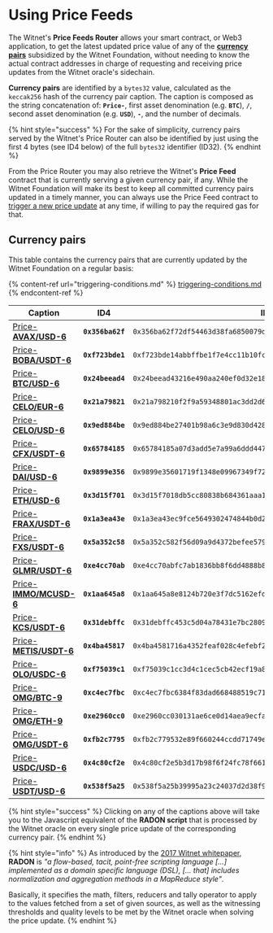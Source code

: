 # Using Price Feeds

The Witnet's **Price Feeds Router** allows your smart contract, or Web3 application, to get the latest updated price value of any of the [**currency pairs**](price-feeds-registry.md#currency-pairs) subsidized by the Witnet Foundation, without needing to know the actual contract addresses in charge of requesting and receiving price updates from the Witnet oracle's sidechain.

**Currency pairs** are identified by a `bytes32` value, calculated as the `keccak256` hash of the currency pair caption. The caption is composed as the string concatenation of: **`Price-`**, first asset denomination (e.g. **`BTC`**), **`/`**, second asset denomination (e.g. **`USD`**), **`-`**, and the number of decimals.

{% hint style="success" %}
For the sake of simplicity, currency pairs served by the Witnet's Price Router can also be identified by just using the first 4 bytes (see ID4 below) of the full `bytes32` identifier (ID32).
{% endhint %}

From the Price Router you may also retrieve the Witnet's **Price Feed** contract that is currently serving a given currency pair, if any. While the Witnet Foundation will make its best to keep all committed currency pairs updated in a timely manner, you can always use the Price Feed contract to [trigger a new price update](using-witnet-data-feeds.md#forcing-an-update-on-a-witnet-maintained-curreny-pair) at any time, if willing to pay the required gas for that.

## Currency pairs

This table contains the currency pairs that are currently updated by the Witnet Foundation on a regular basis:

{% content-ref url="triggering-conditions.md" %}
[triggering-conditions.md](triggering-conditions.md)
{% endcontent-ref %}

| **Caption**                                                                                                           | **ID4**          | **ID32**                                                             |
| --------------------------------------------------------------------------------------------------------------------- | ---------------- | -------------------------------------------------------------------- |
| [Price-**AVAX/USD-6**](https://github.com/witnet/witnet-price-feed-examples/blob/master/requests/AvaxUsdPrice.js)     | **`0x356ba62f`** | `0x356ba62f72df54463d38fa6850079d4ca77a035bd8f193f17b10e40d67638d57` |
| [Price-**BOBA/USDT-6**](https://github.com/witnet/witnet-price-feed-examples/blob/master/requests/BobaUsdtPrice.js)   | **`0xf723bde1`** | `0xf723bde14abbffbe1f7e4cc11b10fcffdeb0873cadb864d13ca5fe5fa83255af` |
| [Price-**BTC/USD-6**](https://github.com/witnet/witnet-price-feed-examples/blob/master/requests/BtcUsdPrice.js)       | **`0x24beead4`** | `0x24beead43216e490aa240ef0d32e18c57beea168f06eabb94f5193868d500946` |
| [Price-**CELO/EUR-6**](https://github.com/witnet/witnet-price-feed-examples/blob/master/requests/CeloEurPrice.js)     | **`0x21a79821`** | `0x21a798210f2f9a59348801ac3dd2d6ba14edec757bd7bc1894181af90a7fd3a2` |
| [Price-**CELO/USD-6**](https://github.com/witnet/witnet-price-feed-examples/blob/master/requests/CeloUsdPrice.js)     | **`0x9ed884be`** | `0x9ed884be27401b98a6c3e9d830d4288c949712e57a58235927b1a00dcd487073` |
| [Price-**CFX/USDT-6**](https://github.com/witnet/witnet-price-feed-examples/blob/master/requests/CfxUsdtPrice.js)     | **`0x65784185`** | `0x65784185a07d3add5e7a99a6ddd4477e3c8caad717bac3ba3c3361d99a978c29` |
| [Price-**DAI/USD-6**](https://github.com/witnet/witnet-price-feed-examples/blob/master/requests/DaiUsdPrice.js)       | **`0x9899e356`** | `0x9899e35601719f1348e09967349f72c7d04800f17c14992d6dcf2f17fac713ea` |
| [Price-**ETH/USD-6**](https://github.com/witnet/witnet-price-feed-examples/blob/master/requests/EthUsdtPrice.js)      | **`0x3d15f701`** | `0x3d15f7018db5cc80838b684361aaa100bfadf8a11e02d5c1c92e9c6af47626c8` |
| [Price-**FRAX/USDT-6**](https://github.com/witnet/witnet-price-feed-examples/blob/master/requests/FraxUsdtPrice.js)   | **`0x1a3ea43e`** | `0x1a3ea43ec9fce5649302474844b0d2c0734ad605b3adfaf3baaab3b7ad43b1a4` |
| [Price-**FXS/USDT-6**](https://github.com/witnet/witnet-price-feed-examples/blob/master/requests/FxsUsdtPrice.js)     | **`0x5a352c58`** | `0x5a352c582f56d09a9d4372befee579d09061510e65d795c20901d53fa95fb9f3` |
| [Price-**GLMR/USDT-6**](https://github.com/witnet/witnet-price-feed-examples/blob/master/requests/GlmrUsdtPrice.js)   | **`0xe4cc70ab`** | `0xe4cc70abfc7ab1836bb8f6dd4888b8c4aa6f3ad1d445d2c9886e5ae2750e7e14` |
| [Price-**IMMO/MCUSD-6**](https://github.com/witnet/witnet-price-feed-examples/blob/master/requests/ImmoMcusdPrice.js) | **`0x1aa645a8`** | `0x1aa645a8e8124b720e3f7dc5162efd386f327ea59f855b1afeb8ae4c54f6f8ab` |
| [Price-**KCS/USDT-6**](https://github.com/witnet/witnet-price-feed-examples/blob/master/requests/KcsUsdtPrice.js)     | **`0x31debffc`** | `0x31debffc453c5d04a78431e7bc28098c606d2bbeea22f10a35809924a201a977` |
| [Price-**METIS/USDT-6**](https://github.com/witnet/witnet-price-feed-examples/blob/master/requests/MetisUsdtPrice.js) | **`0x4ba45817`** | `0x4ba4581716a4352feaf028c4efebf2f9a3c6a03dc1030c92b74ea9c319606d7e` |
| [Price-**OLO/USDC-6**](https://github.com/witnet/witnet-price-feed-examples/blob/master/requests/OloUsdcPrice.js)     | **`0xf75039c1`** | `0xf75039c1cc3d4c1cec5cb42ecf19a812a123ba893e673ac920f0f8d3fcebbe34` |
| [Price-**OMG/BTC-9**](https://github.com/witnet/witnet-price-feed-examples/blob/master/requests/OmgBtcPrice.js)       | **`0xc4ec7fbc`** | `0xc4ec7fbc6384f83dad668488519c7195acafd67645ebcc7f76a84d77feaca2fb` |
| [Price-**OMG/ETH-9**](https://github.com/witnet/witnet-price-feed-examples/blob/master/requests/OmgEthPrice.js)       | **`0xe2960cc0`** | `0xe2960cc030131ae6ce0d14aea9ecfa937461aa22d2d55a36b44b27737a11bd75` |
| [Price-**OMG/USDT-6**](https://github.com/witnet/witnet-price-feed-examples/blob/master/requests/OmgUsdtPrice.js)     | **`0xfb2c7795`** | `0xfb2c779532e89f660244ccdd71749e8d75b3e53a8fc0d5531ef814f8b8300eef` |
| [Price-**USDC/USD-6**](https://github.com/witnet/witnet-price-feed-examples/blob/master/requests/UsdcUsdPrice.js)     | **`0x4c80cf2e`** | `0x4c80cf2e5b3d17b98f6f24fc78f661982b8ef656c3b75a038f7bfc6f93c1b20e` |
| [Price-**USDT/USD-6**](https://github.com/witnet/witnet-price-feed-examples/blob/master/requests/UsdtUsdPrice.js)     | **`0x538f5a25`** | `0x538f5a25b39995a23c24037d2d38f979c8fa7b00d001e897212d936e6f6556ef` |

{% hint style="success" %}
Clicking on any of the captions above will take you to the Javascript equivalent of the **RADON script** that is processed by the Witnet oracle on every single price update of the corresponding currency pair.
{% endhint %}

{% hint style="info" %}
As introduced by the [2017 Witnet whitepaper](https://witnet.io/witnet-whitepaper.pdf), **RADON** is _"a flow-based, tacit, point-free scripting language \[...] implemented as a domain specific language (DSL), \[... that] includes normalization and aggregation methods in a MapReduce style"_.

Basically, it specifies the math, filters, reducers and tally operator to apply to the values fetched from a set of given sources, as well as the witnessing thresholds and quality levels to be met by the Witnet oracle when solving the price update.
{% endhint %}

